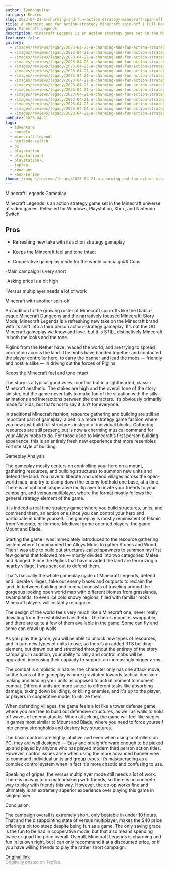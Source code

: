 ```yaml
---
author: lyndonguitar
category: Review
slug: 2023-04-21-a-charming-and-fun-action-strategy-minecraft-spin-off-full-review-minecraft-legends
title: A charming and fun action-strategy Minecraft spin-off | Full Review - Minecraft Legends
game: Minecraft Legends
description: Minecraft Legends is an action strategy game set in the Minecraft universe of video games. Released for Windows, Playstation, Xbox, and Nintendo Switch.
featured: false
gallery:
  - /images/reviews/legacy/2023-04-21-a-charming-and-fun-action-strategy-minecraft-spin-off--full-review---minecraft-legends-0.avif
  - /images/reviews/legacy/2023-04-21-a-charming-and-fun-action-strategy-minecraft-spin-off--full-review---minecraft-legends-1.avif
  - /images/reviews/legacy/2023-04-21-a-charming-and-fun-action-strategy-minecraft-spin-off--full-review---minecraft-legends-2.avif
  - /images/reviews/legacy/2023-04-21-a-charming-and-fun-action-strategy-minecraft-spin-off--full-review---minecraft-legends-3.avif
  - /images/reviews/legacy/2023-04-21-a-charming-and-fun-action-strategy-minecraft-spin-off--full-review---minecraft-legends-4.avif
  - /images/reviews/legacy/2023-04-21-a-charming-and-fun-action-strategy-minecraft-spin-off--full-review---minecraft-legends-5.avif
  - /images/reviews/legacy/2023-04-21-a-charming-and-fun-action-strategy-minecraft-spin-off--full-review---minecraft-legends-6.avif
  - /images/reviews/legacy/2023-04-21-a-charming-and-fun-action-strategy-minecraft-spin-off--full-review---minecraft-legends-7.avif
  - /images/reviews/legacy/2023-04-21-a-charming-and-fun-action-strategy-minecraft-spin-off--full-review---minecraft-legends-8.avif
  - /images/reviews/legacy/2023-04-21-a-charming-and-fun-action-strategy-minecraft-spin-off--full-review---minecraft-legends-9.avif
  - /images/reviews/legacy/2023-04-21-a-charming-and-fun-action-strategy-minecraft-spin-off--full-review---minecraft-legends-10.avif
  - /images/reviews/legacy/2023-04-21-a-charming-and-fun-action-strategy-minecraft-spin-off--full-review---minecraft-legends-11.avif
  - /images/reviews/legacy/2023-04-21-a-charming-and-fun-action-strategy-minecraft-spin-off--full-review---minecraft-legends-12.avif
  - /images/reviews/legacy/2023-04-21-a-charming-and-fun-action-strategy-minecraft-spin-off--full-review---minecraft-legends-13.avif
  - /images/reviews/legacy/2023-04-21-a-charming-and-fun-action-strategy-minecraft-spin-off--full-review---minecraft-legends-14.avif
pubDate: 2023-04-21
tags:
  - adventure
  - console
  - minecraft-legends
  - nintendo-switch
  - pc
  - playstation
  - playstation-4
  - playstation-5
  - taptap
  - xbox-one
  - xbox-series
thumb: /images/reviews/legacy/2023-04-21-a-charming-and-fun-action-strategy-minecraft-spin-off--full-review---minecraft-legends-0.avif
---
```


Minecraft Legends
Gameplay

Minecraft Legends is an action strategy game set in the Minecraft universe of video games. Released for Windows, Playstation, Xbox, and Nintendo Switch.




## Pros



- Refreshing new take with its action strategy gameplay


- Keeps the Minecraft feel and tone intact


- Cooperative gameplay mode for the whole campaign## Cons


-Main campaign is very short

-Asking price is a bit high

-Versus multiplayer needs a lot of work

Minecraft with another spin-off

An addition to the growing roster of Minecraft spin-offs like the Diablo-esque Minecraft Dungeons and the narratively focused Minecraft: Story Mode, Minecraft Legends is a refreshing new take on the Minecraft brand with its shift into a third person action-strategy gameplay. It’s not the OG Minecraft gameplay we know and love, but it is STILL distinctively Minecraft in both the looks and the tone.

Piglins from the Nether have invaded the world, and are trying to spread corruption across the land. The mobs have banded together and contacted the player controller hero, to carry the banner and lead the mobs — friendly and hostile alike — in driving out the forces of Piglins.

Keeps the Minecraft feel and tone intact

The story is a typical good vs evil conflict but in a lighthearted, classic Minecraft aesthetic. The stakes are high and the overall tone of the story sinister, but the game never fails to make fun of the situation with the silly animations and interactions between the characters. It’s obviously primarily made for kids, but that’s not to say it isn’t for everyone.

In traditional Minecraft fashion, resource gathering and building are still an important part of gameplay, albeit in a more strategy game fashion where you now just build full structures instead of individual blocks. Gathering resources are still present, but is now a charming musical command for your Allays mobs to do. For those used to Minecraft’s first person building experience, this is an entirely fresh new experience that more resembles Fortnite style of building.

Gameplay Analysis

The gameplay mostly centers on controlling your hero on a mount, gathering resources, and building structures to summon new units and defend the land. You have to liberate and defend villages across the open-world map, and try to clamp down the enemy foothold one base, at a time. There is an optional cooperative multiplayer to invite your friends to your campaign, and versus multiplayer, where the format mostly follows the general strategy element of the game.

It is indeed a real time strategy game; where you build structures, units, and commend them, an action one since you can control your hero and participate in battle yourself. The gameplay is mostly reminiscent of Pikmin from Nintendo, or for more Medieval game oriented players, the game Mount and Blade.

Starting the game I was immediately introduced to the resource gathering system where I commanded the Alloys Mobs to gather Stones and Wood. Then I was able to build out structures called spawners to summon my first few golems that followed me — mostly divided into two categories: Melee and Ranged. Since the Piglins that have invaded the land are terrorizing a nearby village, I was sent out to defend them.

That’s basically the whole gameplay cycle of Minecraft Legends, defend and liberate villages, take out enemy bases and outposts to reclaim the land. In between building and combat consists of traveling around the gorgeous looking open world map with different biomes from grasslands, swamplands, to even ice cold snowy regions, filled with familiar mobs Minecraft players will instantly recognize.

The design of the world feels very much like a Minecraft one, never really deviating from the established aesthetic. The hero’s mount is swappable, and there are quite a few of them available in the game. Some can fly and some can crawl up walls.

As you play the game, you will be able to unlock new types of resources, and in turn new types of units to use, so there’s an added RTS building element, but drawn out and stretched throughout the entirety of the story campaign. In addition, your ability to rally and control mobs will be upgraded, increasing their capacity to support an increasingly bigger army.

The combat is simplistic in nature, the character only has one attack move, so the focus of the gameplay is more gravitated towards tactical decision-making and leading your units as opposed to actual moment to moment combat. Different units are more suited to different tasks like absorbing damage, taking down buildings, or killing enemies, and it's up to the player, or players in cooperative mode, to utilize them.

When defending villages, the game feels a lot like a tower defense game, where you are free to build out defensive structures, as well as walls to hold off waves of enemy attacks. When attacking, the game will feel like sieges in games most similar to Mount and Blade, where you need to force yourself into enemy strongholds and destroy key structures.

The basic controls are highly intuitive and even when using controllers on PC, they are well designed — Easy and straightforward enough to be picked up and played by anyone who has played modern third person action titles. However, control issues arise when using the more advanced banner view to command individual units and group types. It’s masquerading as a complex control system when in fact it's more chaotic and confusing to use.

Speaking of gripes, the versus multiplayer mode still needs a lot of work. There is no way to do matchmaking with friends, so there is no concrete way to play with friends this way. However, the co-op works fine and ultimately is an extremely superior experience over playing this game in singleplayer.

Conclusion:

The campaign overall is extremely short, only beatable in under 10 hours. That and the disappointing state of versus multiplayer, makes the $40 price offering a bit too steep despite being fun as a game. The only saving grace is the fun to be had in cooperative mode, but that also means spending twice or quad the price overall. Overall, Minecraft Legends is charming and fun in its own right, but I can only recommend it at a discounted price, or if you have willing friends to play the rather short campaign.

[Original link](https://www.taptap.io/post/5193340)<br><span style="font-size: 0.95em; color: #888;">Originally posted on TapTap.</span>